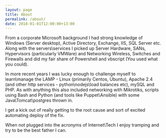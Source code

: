 ```yaml
---
layout: page
title: About
permalink: /about/
date: 2018-01-01T12:00:00+13:00
---
```


From a corporate Microsoft background I had strong knowledge of Windows (Server desktop), Active Directory, Exchange, IIS, SQL Server etc.  Along with the servers\services I picked up Server Hardware, SANs, Hypervisors (particularly VMWare) and Networking Wireless, Switches and Firewalls and did my fair share of Powershell and vbscript (You used what you could).

In more recent years I was lucky enough to challenge myself to learn\manage the LAMP - Linux (primarily Centos, Ubuntu), Apache 2.4 (and other http services - python\nodejs\load balances etc), mySQL and PHP. As with anything this also included networking with Mikrotiks, scripts using Bash and Python (and tools like Puppet\Ansible) with some Java\Tomcat\postgres thrown in.

I get a kick out of really getting to the root cause and sort of excited automating deploy of the fix.

When not plugged into the acronyms of Internet\Tech I enjoy tramping and try to be the best father I can.
